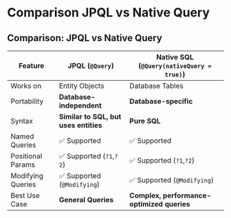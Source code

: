 # Comparison JPQL vs Native Query


## **Comparison: JPQL vs Native Query**


| Feature           | JPQL (`@Query`)                       | Native SQL (`@Query(nativeQuery = true)`)  |
| ----------------- | ------------------------------------- | ------------------------------------------ |
| Works on          | Entity Objects                        | Database Tables                            |
| Portability       | **Database-independent**              | **Database-specific**                      |
| Syntax            | **Similar to SQL, but uses entities** | **Pure SQL**                               |
| Named Queries     | ✅ Supported                          | ✅ Supported                               |
| Positional Params | ✅ Supported (`?1`,`?2`)              | ✅ Supported (`?1`,`?2`)                   |
| Modifying Queries | ✅ Supported (`@Modifying`)           | ✅ Supported (`@Modifying`)                |
| Best Use Case     | **General Queries**                   | **Complex, performance-optimized queries** |
